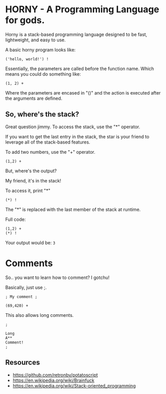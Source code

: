 # HORNY - A Programming Language for gods.

Horny is a stack-based programming language designed to be fast, lightweight, and easy to use.

A basic horny program looks like:

```
('hello, world!') !
```

Essentially, the parameters are called before the function name. Which means you could do something like:

```
(1, 2) +
```

Where the parameters are encased in "()" and the action is executed after the arguments are defined.

## So, where's the stack?

Great question jimmy. To access the stack, use the "*" operator.

If you want to get the last entry in the stack, the star is your friend to leverage all of the stack-based features.

To add two numbers, use the "+" operator.
```
(1,2) +
```

But, where's the output?

My friend, it's in the stack!

To access it, print "*"

```
(*) !
```

The "*" is replaced with the last member of the stack at runtime.

Full code:

```
(1,2) +
(*) !
```

Your output would be: `3`

# Comments

So.. you want to learn how to comment? I gotchu!

Basically, just use ;.

```
; My comment ;

(69,420) +
```

This also allows long comments.

```
;

Long
A**
Comment!
;
```

## Resources

- https://github.com/retronbv/potatoscript
- https://en.wikipedia.org/wiki/Brainfuck
- https://en.wikipedia.org/wiki/Stack-oriented_programming

